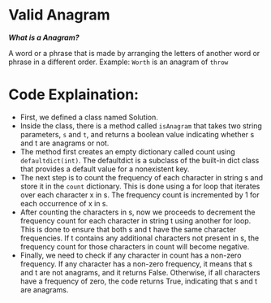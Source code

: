 # Valid Anagram

***What is a Anagram?***

A word or a phrase that is made by arranging the letters of another word or phrase in a different order. Example: `Worth` is an anagram of `throw`


# Code Explaination:

- First, we defined a class named Solution.
- Inside the class, there is a method called `isAnagram` that takes two string parameters, `s` and `t`, and returns a boolean value indicating whether s and t
  are anagrams or not.
- The method first creates an empty dictionary called count using `defaultdict(int)`. The defaultdict is a subclass of the built-in dict class that provides a
  default value for a nonexistent key.
- The next step is to count the frequency of each character in string s and store it in the `count` dictionary. This is done using a for loop that iterates over
  each character x in s. The frequency count is incremented by 1 for each occurrence of x in s.
- After counting the characters in s, now we proceeds to decrement the frequency count for each character in string t using another for loop. This is done to
  ensure that both s and t have the same character frequencies. If t contains any additional characters not present in s, the frequency count for those
  characters in count will become negative.
- Finally, we need to check if any character in count has a non-zero frequency. If any character has a non-zero frequency, it means that s and t are not anagrams,
  and it returns False. Otherwise, if all characters have a frequency of zero, the code returns True, indicating that s and t are anagrams.
  
